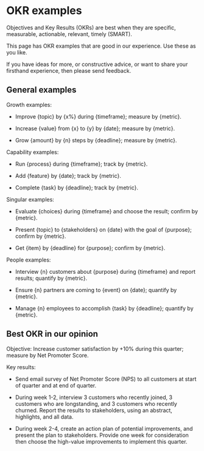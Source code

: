 # OKR examples

Objectives and Key Results (OKRs) are best when they are specific, measurable, actionable, relevant, timely (SMART).

This page has OKR examples that are good in our experience. Use these as you like. 

If you have ideas for more, or constructive advice, or want to share your firsthand experience, then please send feedback.


## General examples


Growth examples:

* Improve {topic} by {x%} during {timeframe}; measure by {metric}.

* Increase {value} from {x} to {y} by {date}; measure by {metric}.

* Grow {amount} by {n} steps by {deadline}; measure by {metric}.


Capability examples:

* Run {process} during {timeframe}; track by {metric}.

* Add {feature} by {date}; track by {metric}.

* Complete {task} by {deadline}; track by {metric}.


Singular examples:

* Evaluate {choices} during {timeframe} and choose the result; confirm by {metric}.

* Present {topic} to {stakeholders} on {date} with the goal of {purpose}; confirm by {metric}.

* Get {item} by {deadline} for {purpose}; confirm by {metric}.


People examples:

* Interview {n} customers about {purpose} during {timeframe} and report results; quantify by {metric}.

* Ensure {n} partners are coming to {event} on {date}; quantify by {metric}.

* Manage {n} employees to accomplish {task} by {deadline}; quantify by {metric}.



## Best OKR in our opinion


Objective: Increase customer satisfaction by +10% during this quarter; measure by Net Promoter Score.

Key results:

* Send email survey of Net Promoter Score (NPS) to all customers at start of quarter and at end of quarter.

* During week 1-2, interview 3 customers who recently joined, 3 customers who are longstanding, and 3 customers who recently churned. Report the results to stakeholders, using an abstract, highlights, and all data.

* During week 2-4, create an action plan of potential improvements, and present the plan to stakeholders. Provide one week for consideration then choose the high-value improvements to implement this quarter.

